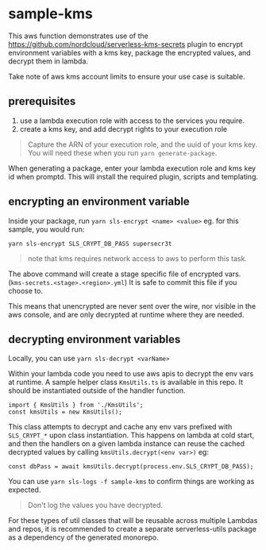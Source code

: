 # sample-kms
This aws function demonstrates use of the https://github.com/nordcloud/serverless-kms-secrets plugin to encrypt environment variables with a kms key, package the encrypted values, and decrypt them in lambda.

Take note of aws kms account limits to ensure your use case is suitable.

## prerequisites
1. use a lambda execution role with access to the services you require.
2. create a kms key, and add decrypt rights to your execution role

> Capture the ARN of your execution role, and the uuid of your kms key. You will need these when you run `yarn generate-package`.

When generating a package, enter your lambda execution role and kms key id when promptd.  This will install the required plugin, scripts and templating.

## encrypting an environment variable
Inside your package, run `yarn sls-encrypt <name> <value>` eg. for this sample, you would run:

```
yarn sls-encrypt SLS_CRYPT_DB_PASS supersecr3t
```
> note that kms requires network access to aws to perform this task. 

The above command will create a stage specific file of encrypted vars. (`kms-secrets.<stage>.<region>.yml`) It is safe to commit this file if you choose to.

This means that unencrypted are never sent over the wire, nor visible in the aws console, and are only decrypted at runtime where they are needed.

## decrypting environment variables
Locally, you can use `yarn sls-decrypt <varName>`

Within your lambda code you need to use aws apis to decrypt the env vars at runtime.  A sample helper class `KmsUtils.ts` is available in this repo.  It should be instantiated outside of the handler function.

```
import { KmsUtils } from './KmsUtils';
const kmsUtils = new KmsUtils();
```

This class attempts to decrypt and cache any env vars prefixed with `SLS_CRYPT_*` upon class instantiation.  This happens on lambda at cold start, and then the handlers on a given lambda instance can reuse the cached decrypted values by calling `kmsUtils.decrypt(<env var>)` eg:
 
```
const dbPass = await kmsUtils.decrypt(process.env.SLS_CRYPT_DB_PASS);
```
You can use `yarn sls-logs -f sample-kms` to confirm things are working as expected.

> Don't log the values you have decrypted.

For these types of util classes that will be reusable across multiple Lambdas and repos, it is recommended to create a separate serverless-utils package as a dependency of the generated monorepo.

